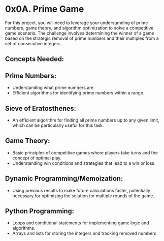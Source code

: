 # 0x0A. Prime Game

For this project, you will need to leverage your understanding of prime numbers, game theory, and algorithm optimization to solve a competitive game scenario. The challenge involves determining the winner of a game based on the strategic removal of prime numbers and their multiples from a set of consecutive integers.

## Concepts Needed:
## Prime Numbers:

- Understanding what prime numbers are.
- Efficient algorithms for identifying prime numbers within a range.

## Sieve of Eratosthenes:

- An efficient algorithm for finding all prime numbers up to any given limit, which can be particularly useful for this task.

## Game Theory:

- Basic principles of competitive games where players take turns and the concept of optimal play.
- Understanding win conditions and strategies that lead to a win or loss.

## Dynamic Programming/Memoization:

- Using previous results to make future calculations faster, potentially necessary for optimizing the solution for multiple rounds of the game.

## Python Programming:

- Loops and conditional statements for implementing game logic and algorithms.
- Arrays and lists for storing the integers and tracking removed numbers.

